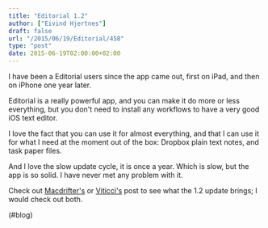 ```yaml
---
title: "Editorial 1.2"
author: ["Eivind Hjertnes"]
draft: false
url: "/2015/06/19/Editorial/458"
type: "post"
date: 2015-06-19T02:00:00+02:00
---
```


I have been a Editorial users since the app came out, first on iPad, and
then on iPhone one year later.

Editorial is a really powerful app, and you can make it do more or less
everything, but you don't need to install any workflows to have a very
good iOS text editor.

I love the fact that you can use it for almost everything, and that I
can use it for what I need at the moment out of the box: Dropbox plain
text notes, and task paper files.

And I love the slow update cycle, it is once a year. Which is slow, but
the app is so solid. I have never met any problem with it.

Check out
[Macdrifter's](http://www.macdrifter.com/2015/06/editorial-12-update-improved-task-management-and-document-creation.html)
or
[Viticci's](http://www.macstories.net/reviews/editorial-1-2-brings-powerful-new-text-editing-features-more-ios-automation/)
post to see what the 1.2 update brings; I would check out both.

(#blog)
